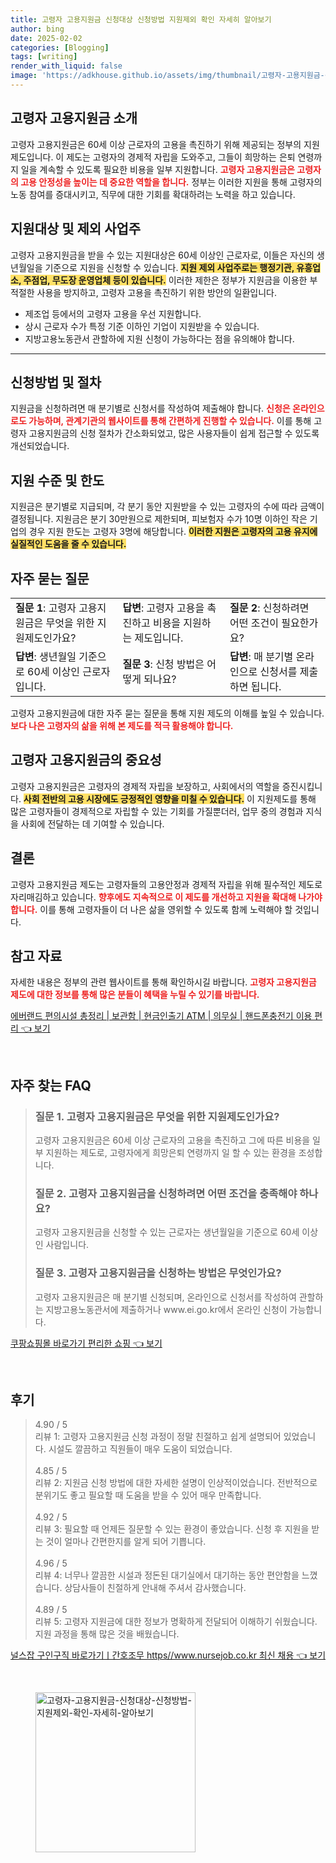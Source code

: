 ```yaml
---
title: 고령자 고용지원금 신청대상 신청방법 지원제외 확인 자세히 알아보기
author: bing
date: 2025-02-02
categories: [Blogging]
tags: [writing]
render_with_liquid: false
image: 'https://adkhouse.github.io/assets/img/thumbnail/고령자-고용지원금-신청대상-신청방법-지원제외-확인-자세히-알아보기.webp'
---
```



<h2 id='고령자_고용지원금_소개'>고령자 고용지원금 소개</h2>

<p>고령자 고용지원금은 60세 이상 근로자의 고용을 촉진하기 위해 제공되는 정부의 지원제도입니다. 이 제도는 고령자의 경제적 자립을 도와주고, 그들이 희망하는 은퇴 연령까지 일을 계속할 수 있도록 필요한 비용을 일부 지원합니다. <b><span style="color: #ee2323;">고령자 고용지원금은 고령자의 고용 안정성을 높이는 데 중요한 역할을 합니다.</span></b> 정부는 이러한 지원을 통해 고령자의 노동 참여를 증대시키고, 직무에 대한 기회를 확대하려는 노력을 하고 있습니다.</p>

<h2 id='지원대상_및_제외사업주'>지원대상 및 제외 사업주</h2>

<p>고령자 고용지원금을 받을 수 있는 지원대상은 60세 이상인 근로자로, 이들은 자신의 생년월일을 기준으로 지원을 신청할 수 있습니다. <b><span style="background-color: #ffe066;">지원 제외 사업주로는 행정기관, 유흥업소, 주점업, 무도장 운영업체 등이 있습니다.</span></b> 이러한 제한은 정부가 지원금을 이용한 부적절한 사용을 방지하고, 고령자 고용을 촉진하기 위한 방안의 일환입니다.</p>

<ul>
    <li>제조업 등에서의 고령자 고용을 우선 지원합니다.</li>
    <li>상시 근로자 수가 특정 기준 이하인 기업이 지원받을 수 있습니다.</li>
    <li>지방고용노동관서 관할하에 지원 신청이 가능하다는 점을 유의해야 합니다.</li>
</ul>

<hr />

<h2 id='신청방법_및_절차'>신청방법 및 절차</h2>

<p>지원금을 신청하려면 매 분기별로 신청서를 작성하여 제출해야 합니다. <b><span style="color: #ee2323;">신청은 온라인으로도 가능하며, 관계기관의 웹사이트를 통해 간편하게 진행할 수 있습니다.</span></b> 이를 통해 고령자 고용지원금의 신청 절차가 간소화되었고, 많은 사용자들이 쉽게 접근할 수 있도록 개선되었습니다.</p>

<h2 id='지원수준_및_한도'>지원 수준 및 한도</h2>

<p>지원금은 분기별로 지급되며, 각 분기 동안 지원받을 수 있는 고령자의 수에 따라 금액이 결정됩니다. 지원금은 분기 30만원으로 제한되며, 피보험자 수가 10명 이하인 작은 기업의 경우 지원 한도는 고령자 3명에 해당합니다. <b><span style="background-color: #ffe066;">이러한 지원은 고령자의 고용 유지에 실질적인 도움을 줄 수 있습니다.</span></b></p>

<h2 id='자주_묻는_질문'>자주 묻는 질문</h2>

<table>
    <tr>
        <td><b>질문 1</b>: 고령자 고용지원금은 무엇을 위한 지원제도인가요?</td>
        <td><b>답변</b>: 고령자 고용을 촉진하고 비용을 지원하는 제도입니다.</td>
        <td><b>질문 2</b>: 신청하려면 어떤 조건이 필요한가요?</td>
    </tr>
    <tr>
        <td><b>답변</b>: 생년월일 기준으로 60세 이상인 근로자입니다.</td>
        <td><b>질문 3</b>: 신청 방법은 어떻게 되나요?</td>
        <td><b>답변</b>: 매 분기별 온라인으로 신청서를 제출하면 됩니다.</td>
    </tr>
</table>

<p>고령자 고용지원금에 대한 자주 묻는 질문을 통해 지원 제도의 이해를 높일 수 있습니다. <b><span style="color: #ee2323;">보다 나은 고령자의 삶을 위해 본 제도를 적극 활용해야 합니다.</span></b></p>

<h2 id='고령자_고용지원금의_중요성'>고령자 고용지원금의 중요성</h2>

<p>고령자 고용지원금은 고령자의 경제적 자립을 보장하고, 사회에서의 역할을 증진시킵니다. <b><span style="background-color: #ffe066;">사회 전반의 고용 시장에도 긍정적인 영향을 미칠 수 있습니다.</span></b> 이 지원제도를 통해 많은 고령자들이 경제적으로 자립할 수 있는 기회를 가질뿐더러, 업무 중의 경험과 지식을 사회에 전달하는 데 기여할 수 있습니다.</p>

<h2 id='결론'>결론</h2>

<p>고령자 고용지원금 제도는 고령자들의 고용안정과 경제적 자립을 위해 필수적인 제도로 자리매김하고 있습니다. <b><span style="color: #ee2323;">향후에도 지속적으로 이 제도를 개선하고 지원을 확대해 나가야 합니다.</span></b> 이를 통해 고령자들이 더 나은 삶을 영위할 수 있도록 함께 노력해야 할 것입니다.</p>

<h2 id='참고_자료'>참고 자료</h2>

<p>자세한 내용은 정부의 관련 웹사이트를 통해 확인하시길 바랍니다. <b><span style="color: #ee2323;">고령자 고용지원금 제도에 대한 정보를 통해 많은 분들이 혜택을 누릴 수 있기를 바랍니다.</span></b></p>


<p><a class="click-button" title="에버랜드 편의시설 총정리 | 보관함 | 현금인출기 ATM | 의무실 | 핸드폰충전기 이용 편리" href="https://adkhouse.github.io/posts/%EC%97%90%EB%B2%84%EB%9E%9C%EB%93%9C-%ED%8E%B8%EC%9D%98%EC%8B%9C%EC%84%A4-%EC%B4%9D%EC%A0%95%EB%A6%AC-%EB%B3%B4%EA%B4%80%ED%95%A8-%ED%98%84%EA%B8%88%EC%9D%B8%EC%B6%9C%EA%B8%B0-ATM-%EC%9D%98%EB%AC%B4%EC%8B%A4-%ED%95%B8%EB%93%9C%ED%8F%B0%EC%B6%A9%EC%A0%84%EA%B8%B0-%EC%9D%B4%EC%9A%A9-%ED%8E%B8%EB%A6%AC/" rel="dofollow">에버랜드 편의시설 총정리 | 보관함 | 현금인출기 ATM | 의무실 | 핸드폰충전기 이용 편리 👈 보기</a></p><br>
<h2 id='자주_찾는_FAQ'>자주 찾는 FAQ</h2>
<div itemscope="" itemtype="https://schema.org/FAQPage"> 
<blockquote> 
<div itemscope="" itemprop="mainEntity" itemtype="https://schema.org/Question"> 
<h3 itemprop="name">질문 1. 고령자 고용지원금은 무엇을 위한 지원제도인가요?</h3> 
<div itemscope="" itemprop="acceptedAnswer" itemtype="https://schema.org/Answer"> 
<span itemprop="text"> 
<p>고령자 고용지원금은 60세 이상 근로자의 고용을 촉진하고 그에 따른 비용을 일부 지원하는 제도로, 고령자에게 희망은퇴 연령까지 일 할 수 있는 환경을 조성합니다.</p> 
</span> 
</div> 
</div> 
<div itemscope="" itemprop="mainEntity" itemtype="https://schema.org/Question"> 
<h3 itemprop="name">질문 2. 고령자 고용지원금을 신청하려면 어떤 조건을 충족해야 하나요?</h3> 
<div itemscope="" itemprop="acceptedAnswer" itemtype="https://schema.org/Answer"> 
<span itemprop="text"> 
<p>고령자 고용지원금을 신청할 수 있는 근로자는 생년월일을 기준으로 60세 이상인 사람입니다.</p> 
</span> 
</div> 
</div> 
<div itemscope="" itemprop="mainEntity" itemtype="https://schema.org/Question"> 
<h3 itemprop="name">질문 3. 고령자 고용지원금을 신청하는 방법은 무엇인가요?</h3> 
<div itemscope="" itemprop="acceptedAnswer" itemtype="https://schema.org/Answer"> 
<span itemprop="text"> 
<p>고령자 고용지원금은 매 분기별 신청되며, 온라인으로 신청서를 작성하여 관할하는 지방고용노동관서에 제출하거나 www.ei.go.kr에서 온라인 신청이 가능합니다.</p> 
</span> 
</div> 
</div> 
</blockquote> 
</div>
<p><a class="click-button" title="쿠팡쇼핑몰 바로가기 편리한 쇼핑" href="https://adkhouse.github.io/posts/%EC%BF%A0%ED%8C%A1%EC%87%BC%ED%95%91%EB%AA%B0-%EB%B0%94%EB%A1%9C%EA%B0%80%EA%B8%B0-%ED%8E%B8%EB%A6%AC%ED%95%9C-%EC%87%BC%ED%95%91/" rel="dofollow">쿠팡쇼핑몰 바로가기 편리한 쇼핑 👈 보기</a></p><br>
<h2 id='후기'>후기</h2>
<div itemscope itemtype="https://schema.org/Product">
  <blockquote>
  <div itemprop="review" itemscope itemtype="https://schema.org/Review">
      <div itemprop="reviewRating" itemscope itemtype="https://schema.org/Rating"> <span itemprop="ratingValue">4.90</span> / <span itemprop="bestRating">5</span> </div>
      <span itemprop="reviewBody">리뷰 1: 고령자 고용지원금 신청 과정이 정말 친절하고 쉽게 설명되어 있었습니다. 시설도 깔끔하고 직원들이 매우 도움이 되었습니다.</span>
  </div>
  <br>
  <div itemprop="review" itemscope itemtype="https://schema.org/Review">
      <div itemprop="reviewRating" itemscope itemtype="https://schema.org/Rating"> <span itemprop="ratingValue">4.85</span> / <span itemprop="bestRating">5</span> </div>
      <span itemprop="reviewBody">리뷰 2: 지원금 신청 방법에 대한 자세한 설명이 인상적이었습니다. 전반적으로 분위기도 좋고 필요할 때 도움을 받을 수 있어 매우 만족합니다.</span>
  </div>
  <br>
  <div itemprop="review" itemscope itemtype="https://schema.org/Review">
      <div itemprop="reviewRating" itemscope itemtype="https://schema.org/Rating"> <span itemprop="ratingValue">4.92</span> / <span itemprop="bestRating">5</span> </div>
      <span itemprop="reviewBody">리뷰 3: 필요할 때 언제든 질문할 수 있는 환경이 좋았습니다. 신청 후 지원을 받는 것이 얼마나 간편한지를 알게 되어 기쁩니다.</span>
  </div>
  <br>
  <div itemprop="review" itemscope itemtype="https://schema.org/Review">
      <div itemprop="reviewRating" itemscope itemtype="https://schema.org/Rating"> <span itemprop="ratingValue">4.96</span> / <span itemprop="bestRating">5</span> </div>
      <span itemprop="reviewBody">리뷰 4: 너무나 깔끔한 시설과 정돈된 대기실에서 대기하는 동안 편안함을 느꼈습니다. 상담사들이 친절하게 안내해 주셔서 감사했습니다.</span>
  </div>
  <br>
  <div itemprop="review" itemscope itemtype="https://schema.org/Review">
      <div itemprop="reviewRating" itemscope itemtype="https://schema.org/Rating"> <span itemprop="ratingValue">4.89</span> / <span itemprop="bestRating">5</span> </div>
      <span itemprop="reviewBody">리뷰 5: 고령자 지원금에 대한 정보가 명확하게 전달되어 이해하기 쉬웠습니다. 지원 과정을 통해 많은 것을 배웠습니다.</span>
  </div>
  </blockquote>
</div>
<p><a class="click-button" title="널스잡 구인구직 바로가기ㅣ간호조무 https//www.nursejob.co.kr 최신 채용" href="https://adkhouse.github.io/posts/%EB%84%90%EC%8A%A4%EC%9E%A1-%EA%B5%AC%EC%9D%B8%EA%B5%AC%EC%A7%81-%EB%B0%94%EB%A1%9C%EA%B0%80%EA%B8%B0%E3%85%A3%EA%B0%84%ED%98%B8%EC%A1%B0%EB%AC%B4-httpswww.nursejob.co.kr-%EC%B5%9C%EC%8B%A0-%EC%B1%84%EC%9A%A9/" rel="dofollow">널스잡 구인구직 바로가기ㅣ간호조무 https//www.nursejob.co.kr 최신 채용 👈 보기</a></p><br>
<figure class="image"><img src="https://adkhouse.github.io/assets/img/thumbnail/고령자-고용지원금-신청대상-신청방법-지원제외-확인-자세히-알아보기.webp" alt="고령자-고용지원금-신청대상-신청방법-지원제외-확인-자세히-알아보기" width="256" height="256"></figure>